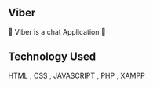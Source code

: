 ## Viber 

🤗 Viber is a chat Application 🤗 
 
## Technology Used 

HTML , CSS , JAVASCRIPT , PHP , XAMPP
